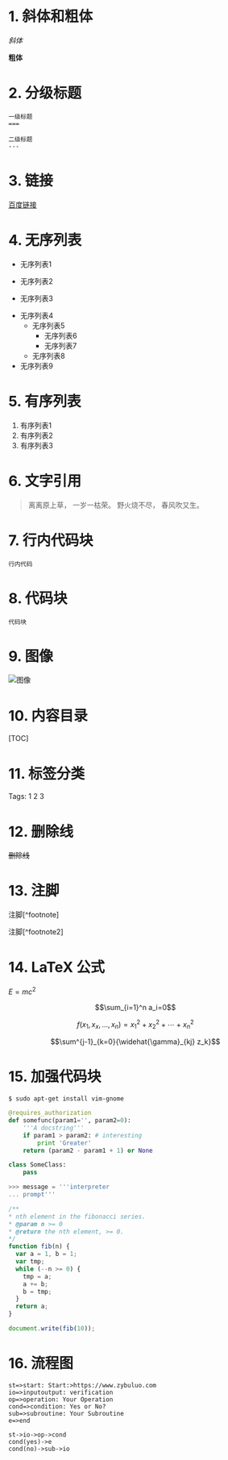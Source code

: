 
# 1. 斜体和粗体

*斜体*

**粗体**

# 2. 分级标题

```
一级标题
===

二级标题
---
```

# 3. 链接

[百度链接](www.baidu.com)

# 4. 无序列表

* 无序列表1
+ 无序列表2
- 无序列表3

* 无序列表4
    + 无序列表5
        - 无序列表6
        - 无序列表7
    + 无序列表8
* 无序列表9

# 5. 有序列表

1. 有序列表1
2. 有序列表2
3. 有序列表3

# 6. 文字引用

> 离离原上草，
> 一岁一枯荣。
> 野火烧不尽，
> 春风吹又生。

# 7. 行内代码块

`行内代码`

# 8. 代码块

    代码块

# 9. 图像

![图像](https://www.zybuluo.com/static/img/logo.png)

# 10. 内容目录

[TOC]

# 11. 标签分类

Tags: 1 2 3

# 12. 删除线

~~删除线~~

# 13. 注脚

注脚[^footnote]

注脚[^footnote2]

# 14. LaTeX 公式

$E=mc^2$

$$\sum_{i=1}^n a_i=0$$

$$f(x_1,x_x,\ldots,x_n) = x_1^2 + x_2^2 + \cdots + x_n^2 $$

$$\sum^{j-1}_{k=0}{\widehat{\gamma}_{kj} z_k}$$

# 15. 加强代码块

```
$ sudo apt-get install vim-gnome
```

```python
@requires_authorization
def somefunc(param1='', param2=0):
    '''A docstring'''
    if param1 > param2: # interesting
        print 'Greater'
    return (param2 - param1 + 1) or None

class SomeClass:
    pass

>>> message = '''interpreter
... prompt'''
```

``` javascript
/**
* nth element in the fibonacci series.
* @param n >= 0
* @return the nth element, >= 0.
*/
function fib(n) {
  var a = 1, b = 1;
  var tmp;
  while (--n >= 0) {
    tmp = a;
    a += b;
    b = tmp;
  }
  return a;
}

document.write(fib(10));
```

# 16. 流程图

```flow
st=>start: Start:>https://www.zybuluo.com
io=>inputoutput: verification
op=>operation: Your Operation
cond=>condition: Yes or No?
sub=>subroutine: Your Subroutine
e=>end

st->io->op->cond
cond(yes)->e
cond(no)->sub->io
```


